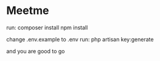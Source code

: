 # Meetme

run:
composer install
npm install

change .env.example to .env
run:
php artisan key:generate

and you are good to go
